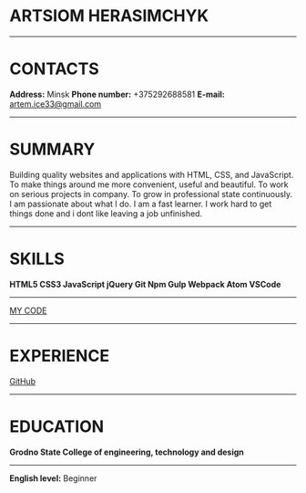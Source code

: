 # ARTSIOM HERASIMCHYK
***
# CONTACTS
**Address:** Minsk
**Phone number:** +375292688581
**E-mail:** artem.ice33@gmail.com
***
# SUMMARY
Building quality websites and applications with HTML, CSS, and JavaScript.
To make things around me more convenient, useful and beautiful. 
To work on serious projects in company. 
To grow in professional state continuously.
I am passionate about what I do. I am a fast learner. I work hard to get things done and i dont like leaving a job unfinished.
***
# SKILLS
**HTML5  CSS3  JavaScript  jQuery  Git  Npm  Gulp  Webpack  Atom  VSCode**
***
[MY CODE](https://github.com/Artemxp)
***
# EXPERIENCE
[GitHub](https://github.com/Artemxp)
***
# EDUCATION
**Grodno State College of engineering, technology and design**
***
**English level:** Beginner
